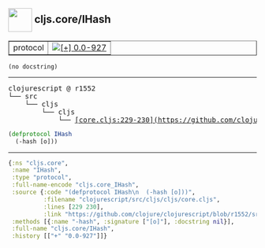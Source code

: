 ## <img width="48px" valign="middle" src="http://i.imgur.com/Hi20huC.png"> cljs.core/IHash

 <table border="1">
<tr>
<td>protocol</td>
<td><a href="https://github.com/cljsinfo/api-refs/tree/0.0-927"><img valign="middle" alt="[+] 0.0-927" src="https://img.shields.io/badge/+-0.0--927-lightgrey.svg"></a> </td>
</tr>
</table>

 <samp>
</samp>

```
(no docstring)
```

---

 <pre>
clojurescript @ r1552
└── src
    └── cljs
        └── cljs
            └── <ins>[core.cljs:229-230](https://github.com/clojure/clojurescript/blob/r1552/src/cljs/cljs/core.cljs#L229-L230)</ins>
</pre>

```clj
(defprotocol IHash
  (-hash [o]))
```


---

```clj
{:ns "cljs.core",
 :name "IHash",
 :type "protocol",
 :full-name-encode "cljs.core_IHash",
 :source {:code "(defprotocol IHash\n  (-hash [o]))",
          :filename "clojurescript/src/cljs/cljs/core.cljs",
          :lines [229 230],
          :link "https://github.com/clojure/clojurescript/blob/r1552/src/cljs/cljs/core.cljs#L229-L230"},
 :methods [{:name "-hash", :signature ["[o]"], :docstring nil}],
 :full-name "cljs.core/IHash",
 :history [["+" "0.0-927"]]}

```
